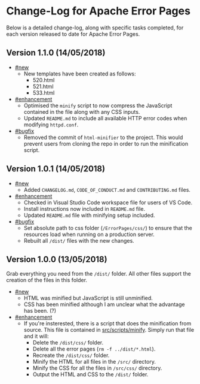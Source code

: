 # Change-Log for Apache Error Pages

Below is a detailed change-log, along with specific tasks completed, for each version released to date for Apache Error Pages.

## Version 1.1.0 (14/05/2018)

- [#new](#new)
  - New templates have been created as follows:
    - 520.html
    - 521.html
    - 533.html
- [#enhancement](#enhancement)
  - Optimised the `minify` script to now compress the JavaScript contained in the file along with any CSS inputs.
  - Updated `README.md` to include all available HTTP error codes when modifying `httpd.conf`.
- [#bugfix](#bugfix)
  - Removed the commit of `html-minifier` to the project. This would prevent users from cloning the repo in order to run the minification script.

## Version 1.0.1 (14/05/2018)

- [#new](#new)
  - Added `CHANGELOG.md`, `CODE_OF_CONDUCT.md` and `CONTRIBUTING.md` files.
- [#enhancement](#enhancement)
  - Checked in Visual Studio Code workspace file for users of VS Code.
  - Install instructions now included in `README.md` file.
  - Updated `README.md` file with minifying setup included.
- [#bugfix](#bugfix)
  - Set absolute path to css folder (`/ErrorPages/css/`) to ensure that the resources load when running on a production server.
  - Rebuilt all `/dist/` files with the new changes.

## Version 1.0.0 (13/05/2018)

Grab everything you need from the `/dist/` folder. All other files support the creation of the files in this folder.

- [#new](#new)
  - HTML was minified but JavaScript is still unminified.
  - CSS has been minified although I am unclear what the advantage has been. (?)
- [#enhancement](#enhancement)
  - If you're insterested, there is a script that does the minification from source. This file is contained in [src/scripts/minify][script]. Simply run that file and it will:
    - Delete the `/dist/css/` folder.
    - Delete all the error pages (`rm -f ../dist/*.html`).
    - Recreate the `/dist/css/` folder.
    - Minify the HTML for all files in the `/src/` directory.
    - Minify the CSS for all the files in `/src/css/` directory.
    - Output the HTML and CSS to the `/dist/` folder.

[script]: src/scripts/minify
